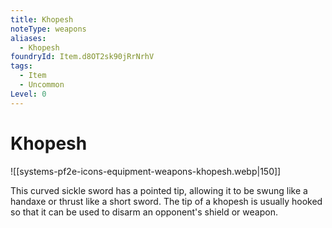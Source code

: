 ```yaml
---
title: Khopesh
noteType: weapons
aliases:
  - Khopesh
foundryId: Item.d8OT2sk90jRrNrhV
tags:
  - Item
  - Uncommon
Level: 0
---
```


# Khopesh
![[systems-pf2e-icons-equipment-weapons-khopesh.webp|150]]

This curved sickle sword has a pointed tip, allowing it to be swung like a handaxe or thrust like a short sword. The tip of a khopesh is usually hooked so that it can be used to disarm an opponent's shield or weapon.
